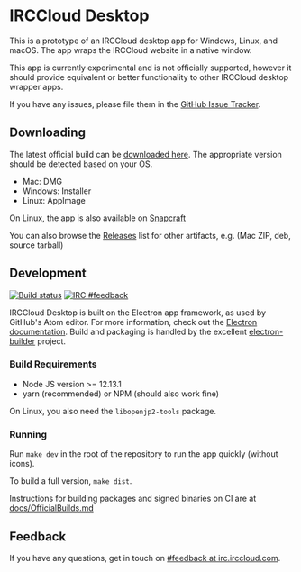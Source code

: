 # IRCCloud Desktop

This is a prototype of an IRCCloud desktop app for Windows, Linux, and macOS. The app wraps the IRCCloud website in a native window.

This app is currently experimental and is not officially supported, however it should provide equivalent or better functionality to other IRCCloud desktop wrapper apps.

If you have any issues, please file them in the [GitHub Issue Tracker](https://github.com/irccloud/irccloud-desktop/issues).

## Downloading

The latest official build can be [downloaded here](https://desktop.irccloud.com). The appropriate version should be detected based on your OS.

* Mac: DMG
* Windows: Installer
* Linux: AppImage

On Linux, the app is also available on [Snapcraft](https://snapcraft.io/irccloud)

You can also browse the [Releases](https://github.com/irccloud/irccloud-desktop/releases) list for other artifacts, e.g. (Mac ZIP, deb, source tarball)

## Development
[![Build status](https://github.com/irccloud/irccloud-desktop/workflows/Build/badge.svg)](https://github.com/irccloud/irccloud-desktop/actions?query=workflow%3ABuild)
[![IRC #feedback](https://img.shields.io/badge/IRC-%23feedback-1e72ff.svg?style=flat)](https://www.irccloud.com/invite?channel=%23feedback&amp;hostname=irc.irccloud.com&amp;port=6697&amp;ssl=1)

IRCCloud Desktop is built on the Electron app framework, as used by
GitHub's Atom editor. For more information, check out the [Electron
documentation](https://electronjs.org/docs). Build and packaging is handled by the excellent [electron-builder](https://www.electron.build/) project.

### Build Requirements

* Node JS version >= 12.13.1
* yarn (recommended) or NPM (should also work fine)

On Linux, you also need the `libopenjp2-tools` package.

### Running

Run `make dev` in the root of the repository to run the app quickly (without icons).

To build a full version, `make dist`.

Instructions for building packages and signed binaries on CI are at [docs/OfficialBuilds.md](docs/OfficialBuilds.md)

## Feedback

If you have any questions, get in touch on [#feedback at irc.irccloud.com](https://www.irccloud.com/invite?channel=%23feedback&amp;hostname=irc.irccloud.com&amp;port=6697&amp;ssl=1).
